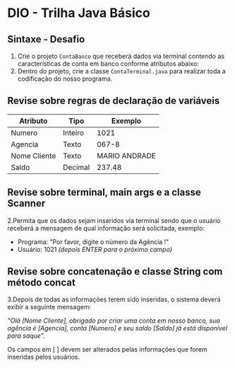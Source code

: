 # DIO - Trilha Java Básico

## Sintaxe - Desafio

1. Crie o projeto `ContaBanco` que receberá dados via terminal contendo as características de conta em banco conforme atributos abaixo:
2. Dentro do projeto, crie a classe `ContaTerminal.java` para realizar toda a codificação do nosso programa.

## Revise sobre regras de declaração de variáveis

| Atributo     | Tipo     | Exemplo
| ------------ | ---------| --------------
| Numero       | Inteiro  | 1021
| Agencia      | Texto    | 067-8
| Nome Cliente | Texto    | MARIO ANDRADE
| Saldo        | Decimal  |237.48

## Revise sobre terminal, main args e a classe Scanner

2.Permita que os dados sejam inseridos via terminal sendo que o usuário receberá a mensagem de qual informação será solicitada, exemplo:

* Programa: "Por favor, digite o número da Agência !"
* Usuário: 1021 *(depois ENTER para o próximo campo)*

## Revise sobre concatenação e classe String com método concat

3.Depois de todas as informações terem sido inseridas, o sistema deverá exibir a seguinte mensagem:

*"Olá [Nome Cliente], obrigado por criar uma conta em nosso banco, sua agência é [Agencia], conta [Numero] e seu saldo [Saldo] já está disponível para saque".*

Os campos em [ ] devem ser alterados pelas informações que forem inseridas pelos usuários.
